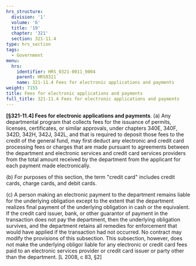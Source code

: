 ```yaml
---
hrs_structure:
  division: '1'
  volume: '6'
  title: '19'
  chapter: '321'
  section: 321-11.4
type: hrs_section
tags:
  - Government
menu:
  hrs:
    identifier: HRS_0321-0011_0004
    parent: HRS0321
    name: 321-11.4 Fees for electronic applications and payments
weight: 7155
title: Fees for electronic applications and payments
full_title: 321-11.4 Fees for electronic applications and payments
---
```

**[§321-11.4] Fees for electronic applications and payments**. (a) Any departmental program that collects fees for the issuance of permits, licenses, certificates, or similar approvals, under chapters 340E, 340F, 342D, 342H, 342J, 342L, and that is required to deposit those fees to the credit of the general fund, may first deduct any electronic and credit card processing fees or charges that are made pursuant to agreements between the department and electronic services and credit card services providers from the total amount received by the department from the applicant for each payment made electronically.

(b) For purposes of this section, the term "credit card" includes credit cards, charge cards, and debit cards.

(c) A person making an electronic payment to the department remains liable for the underlying obligation except to the extent that the department realizes final payment of the underlying obligation in cash or the equivalent. If the credit card issuer, bank, or other guarantor of payment in the transaction does not pay the department, then the underlying obligation survives, and the department retains all remedies for enforcement that would have applied if the transaction had not occurred. No contract may modify the provisions of this subsection. This subsection, however, does not make the underlying obligor liable for any electronic or credit card fees paid to an electronic services provider or credit card issuer or party other than the department. [L 2008, c 83, §2]